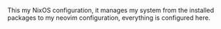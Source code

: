 This my NixOS configuration, it manages my system from the installed packages
to my neovim configuration, everything is configured here.
